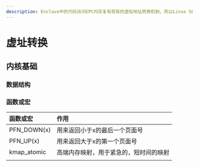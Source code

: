 ```yaml
---
description: Enclave中的代码访问EPC内存复有现有的虚拟地址转换机制，所以Linux SGX驱动程序负责将EPC内存在页表中建立虚拟地址映射。
---
```


# 虚址转换

## 内核基础

### 数据结构



### 函数或宏

| 函数或宏 | 作用 |
| :--- | :--- |
| PFN\_DOWN\(x\) | 用来返回小于x的最后一个页面号 |
| PFN\_UP\(x\) | 用来返回大于x的第一个页面号 |
| kmap\_atomic | 高端内存映射，用于紧急的，短时间的映射 |
|  |  |

